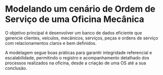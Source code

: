 # Modelando um cenário de Ordem de Serviço de uma Oficina Mecânica

O objetivo principal é desenvolver um banco de dados eficiente que gerencie clientes, veículos, mecânicos, serviços, peças e ordens de serviço com relacionamentos claros e bem definidos.

A modelagem segue boas práticas para garantir integridade referencial e escalabilidade, permitindo o registro e acompanhamento detalhado dos processos realizados na oficina, desde a criação de uma OS até a sua conclusão.
